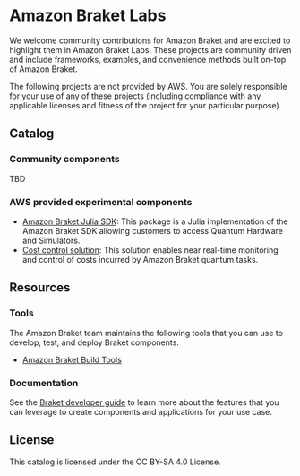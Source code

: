 # Amazon Braket Labs

We welcome community contributions for Amazon Braket and are excited to highlight them in Amazon Braket Labs. These projects are community driven and include frameworks, examples, and convenience methods built on-top of Amazon Braket. 

The following projects are not provided by AWS. You are solely responsible for your use of any of these projects (including compliance with any applicable licenses and fitness of the project for your particular purpose).


## Catalog

### Community components

TBD

### AWS provided experimental components

* [Amazon Braket Julia SDK](https://github.com/awslabs/Braket.jl): This package is a Julia implementation of the Amazon Braket SDK allowing customers to access Quantum Hardware and Simulators.
* [Cost control solution](https://github.com/aws-samples/cost-control-for-amazon-braket): This solution enables near real-time monitoring and control of costs incurred by Amazon Braket quantum tasks.

## Resources

### Tools

The Amazon Braket team maintains the following tools that you can use to develop, test, and deploy Braket components.

* [Amazon Braket Build Tools](https://github.com/amazon-braket/amazon-braket-build-tools)

### Documentation

See the [Braket developer guide](https://docs.aws.amazon.com/braket/latest/developerguide/what-is-braket.html) to learn more about the features that you can leverage to create components and applications for your use case.

## License

This catalog is licensed under the CC BY-SA 4.0 License. 